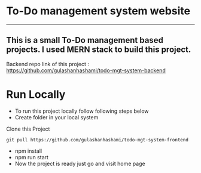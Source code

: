 # To-Do management system website

---

## This is a small To-Do management based projects. I used MERN stack to build this project.

Backend repo link of this project : https://github.com/gulashanhashami/todo-mgt-system-backend

# Run Locally

- To run this project locally follow following steps below
- Create folder in your local system

Clone this Project

`git pull https://github.com/gulashanhashami/todo-mgt-system-frontend`

- npm install
- npm run start
- Now the project is ready just go and visit home page
